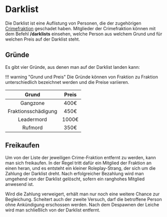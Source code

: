 # Darklist
Die Darklist ist eine Auflistung von Personen, die der zugehörigen [Crimefraktion](../../pages/fraktionen/allgemein.md) geschadet haben. Mitglieder der Crimefraktion können mit dem Befehl **/darklists** einsehen, welche Person aus welchem Grund und für welchen Preis auf der Darklist steht.

## Gründe 
Es gibt vier Gründe, aus denen man auf der Darklist landen kann:

!!! warning "Grund und Preis"
    Die Gründe können von Fraktion zu Fraktion unterschiedlich bezeichnet werden und die Preise variieren.

| Grund | Preis |
|:-:|:-:|
| Gangzone | 400€ |
| Fraktionsschädigung | 450€ |
| Leadermord | 1000€ |
| Rufmord | 350€ |

## Freikaufen 
Um von der Liste der jeweiligen Crime-Fraktion entfernt zu werden, kann man sich freikaufen. In der Regel tritt dafür ein Mitglied der Fraktion an einen heran, und es entsteht ein kleiner Roleplay-Strang, der sich um die Zahlung der Darklist dreht. Nach erfolgreicher Bezahlung wird man umgehend von der Darklist gelöscht, sofern ein ranghohes Mitglied anwesend ist.

Wird die Zahlung verweigert, erhält man nur noch eine weitere Chance zur Begleichung. Scheitert auch der zweite Versuch, darf die betroffene Person ohne Ankündigung erschossen werden. Nach dem Despawnen der Leiche wird man schließlich von der Darklist entfernt.
